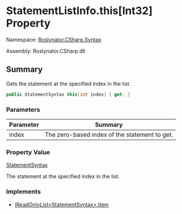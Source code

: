 # StatementListInfo\.this\[Int32\] Property

Namespace: [Roslynator.CSharp.Syntax](../../README.md)

Assembly: Roslynator\.CSharp\.dll

## Summary

Gets the statement at the specified index in the list\.

```csharp
public StatementSyntax this[int index] { get; }
```

### Parameters

| Parameter | Summary |
| --------- | ------- |
| index | The zero\-based index of the statement to get\.  |

### Property Value

[StatementSyntax](https://docs.microsoft.com/en-us/dotnet/api/microsoft.codeanalysis.csharp.syntax.statementsyntax)

The statement at the specified index in the list\.

### Implements

* [IReadOnlyList\<StatementSyntax>.Item](https://docs.microsoft.com/en-us/dotnet/api/system.collections.generic.ireadonlylist-1.item)

